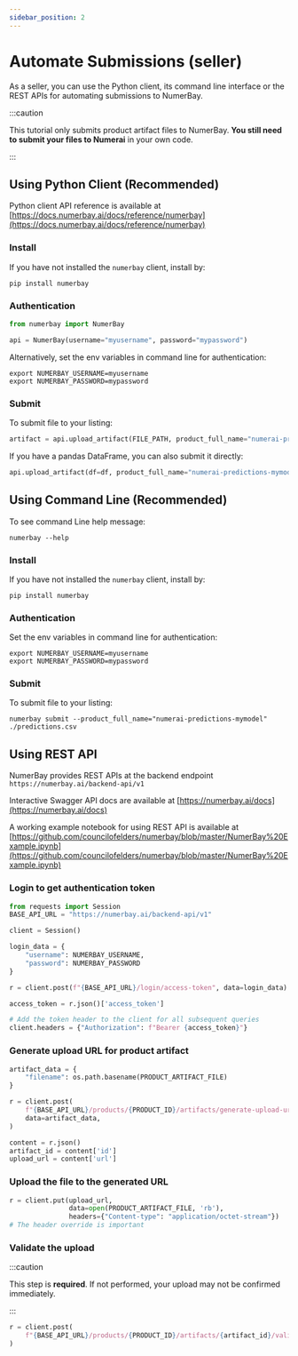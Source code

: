 ```yaml
---
sidebar_position: 2
---
```


# Automate Submissions (seller)
As a seller, you can use the Python client, its command line interface or the REST APIs for automating submissions to NumerBay.

:::caution

This tutorial only submits product artifact files to NumerBay. **You still need to submit your files to Numerai** in your own code.

:::

## Using Python Client (Recommended)
Python client API reference is available at [https://docs.numerbay.ai/docs/reference/numerbay](https://docs.numerbay.ai/docs/reference/numerbay)

### Install
If you have not installed the `numerbay` client, install by:
```commandline
pip install numerbay
```

### Authentication
```python
from numerbay import NumerBay

api = NumerBay(username="myusername", password="mypassword")
```

Alternatively, set the env variables in command line for authentication:
```commandline
export NUMERBAY_USERNAME=myusername
export NUMERBAY_PASSWORD=mypassword
```

### Submit
To submit file to your listing:
```python
artifact = api.upload_artifact(FILE_PATH, product_full_name="numerai-predictions-mymodel")
```

If you have a pandas DataFrame, you can also submit it directly:
```python
api.upload_artifact(df=df, product_full_name="numerai-predictions-mymodel")
```

## Using Command Line (Recommended)
To see command Line help message:
```commandline
numerbay --help
```

### Install
If you have not installed the `numerbay` client, install by:
```commandline
pip install numerbay
```

### Authentication
Set the env variables in command line for authentication:
```commandline
export NUMERBAY_USERNAME=myusername
export NUMERBAY_PASSWORD=mypassword
```

### Submit

To submit file to your listing: 
```commandline
numerbay submit --product_full_name="numerai-predictions-mymodel" ./predictions.csv
```


## Using REST API

NumerBay provides REST APIs at the backend endpoint `https://numerbay.ai/backend-api/v1`

Interactive Swagger API docs are available at [https://numerbay.ai/docs](https://numerbay.ai/docs)

A working example notebook for using REST API is available at [https://github.com/councilofelders/numerbay/blob/master/NumerBay%20Example.ipynb](https://github.com/councilofelders/numerbay/blob/master/NumerBay%20Example.ipynb)

### Login to get authentication token

```python
from requests import Session
BASE_API_URL = "https://numerbay.ai/backend-api/v1"

client = Session()

login_data = {
    "username": NUMERBAY_USERNAME,
    "password": NUMERBAY_PASSWORD
}

r = client.post(f"{BASE_API_URL}/login/access-token", data=login_data)

access_token = r.json()['access_token']

# Add the token header to the client for all subsequent queries
client.headers = {"Authorization": f"Bearer {access_token}"}
```

### Generate upload URL for product artifact

```python
artifact_data = {
    "filename": os.path.basename(PRODUCT_ARTIFACT_FILE)
}

r = client.post(
    f"{BASE_API_URL}/products/{PRODUCT_ID}/artifacts/generate-upload-url",
    data=artifact_data,
)

content = r.json()
artifact_id = content['id']
upload_url = content['url']
```

### Upload the file to the generated URL

```python
r = client.put(upload_url, 
               data=open(PRODUCT_ARTIFACT_FILE, 'rb'), 
               headers={"Content-type": "application/octet-stream"})
# The header override is important
```

### Validate the upload

:::caution

This step is **required**. If not performed, your upload may not be confirmed immediately.

:::

```python
r = client.post(
    f"{BASE_API_URL}/products/{PRODUCT_ID}/artifacts/{artifact_id}/validate-upload",
)
```
